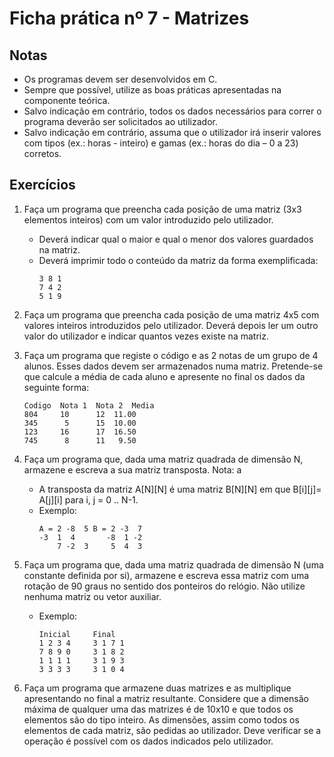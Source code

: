 
# Ficha prática nº 7 - Matrizes

## Notas
* Os programas devem ser desenvolvidos em C.
* Sempre que possível, utilize as boas práticas apresentadas na componente teórica.
* Salvo indicação em contrário, todos os dados necessários para correr o programa deverão ser solicitados ao utilizador.
* Salvo indicação em contrário, assuma que o utilizador irá inserir valores com tipos (ex.: horas - inteiro) e gamas (ex.: horas do dia – 0 a 23) corretos.

## Exercícios

1. Faça um programa que preencha cada posição de uma matriz (3x3 elementos inteiros) com um valor introduzido pelo utilizador. 
    * Deverá indicar qual o maior e qual o menor dos valores guardados na matriz.
    * Deverá imprimir todo o conteúdo da matriz da forma exemplificada:
        ```
        3 8 1
        7 4 2
        5 1 9
        ```

2. Faça um programa que preencha cada posição de uma matriz 4x5 com valores inteiros introduzidos pelo utilizador. Deverá depois ler um outro valor do utilizador e indicar quantos vezes existe na matriz.
3. Faça um programa que registe o código e as 2 notas de um grupo de 4 alunos. Esses dados devem ser armazenados numa matriz. Pretende-se que calcule a média de cada aluno e apresente no final os dados da seguinte forma:
    ```
    Codigo	Nota 1	Nota 2	Media
    804	    10	    12	11.00
    345	     5	    15	10.00
    123	    16	    17	16.50
    745	     8	    11	 9.50
    ```
    
4. Faça um programa que, dada uma matriz quadrada de dimensão N, armazene e escreva a sua matriz transposta. Nota: a
    * A transposta da matriz A[N][N] é uma matriz B[N][N] em que B[i][j]= A[j][i] para i, j = 0 .. N-1. 
    * Exemplo:
        ```
        A = 2 -8  5	B = 2 -3  7
        -3  1  4	   -8  1 -2
            7 -2  3	    5  4  3
        ```

5. Faça um programa que, dada uma matriz quadrada de dimensão N (uma constante definida por si), armazene e escreva essa matriz com uma rotação de 90 graus no sentido dos ponteiros do relógio. Não utilize nenhuma matriz ou vetor auxiliar. 
    * Exemplo:
        ```
        Inicial     Final
        1 2 3 4     3 1 7 1
		7 8 9 0     3 1 8 2
		1 1 1 1     3 1 9 3
		3 3 3 3     3 1 0 4
        ```

6. Faça um programa que armazene duas matrizes e as multiplique apresentando no final a matriz resultante. Considere que a dimensão máxima de qualquer uma das matrizes é de 10x10 e que todos os elementos são do tipo inteiro. As dimensões, assim como todos os elementos de cada matriz, são pedidas ao utilizador. Deve verificar se a operação é possível com os dados indicados pelo utilizador. 


